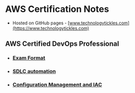 # AWS Certification Notes
- Hosted on GitHub pages - [www.technologytickles.com](https://www.technologytickles.com)

## AWS Certified DevOps Professional

- ### [Exam Format](https://www.technologytickles.com/devops_professional/exam-format)

- ### [SDLC automation](https://www.technologytickles.com/devops_professional/sdlc) 

- ### [Configuration Management and IAC ](https://www.technologytickles.com/devops_professional/configurationmanagement-IAC) 
